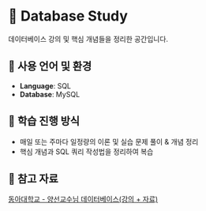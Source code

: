 # 📗 Database Study

데이터베이스 강의 및 핵심 개념들을 정리한 공간입니다.

## 📌 사용 언어 및 환경

- **Language**: SQL 
- **Database**: MySQL 

## 📌 학습 진행 방식

- 매일 또는 주마다 일정량의 이론 및 실습 문제 풀이 & 개념 정리
- 핵심 개념과 SQL 쿼리 작성법을 정리하여 복습

## 📌 참고 자료
[동아대학교 - 양선교수님 데이터베이스(강의 + 자료)](https://canvas.donga.ac.kr/courses/128029)